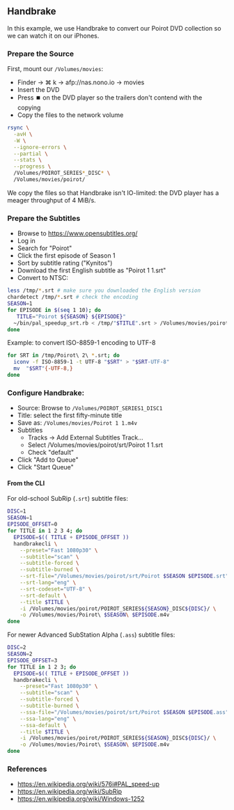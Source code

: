 ## Handbrake

In this example, we use Handbrake to convert our Poirot DVD collection so we
can watch it on our iPhones.

### Prepare the Source

First, mount our `/Volumes/movies`:

- Finder → ⌘ k → afp://nas.nono.io → movies
- Insert the DVD
- Press ⏹️  on the DVD player so the trailers don't contend with the copying
- Copy the files to the network volume

```bash
rsync \
  -avH \
  -W \
  --ignore-errors \
  --partial \
  --stats \
  --progress \
  /Volumes/POIROT_SERIES*_DISC* \
  /Volumes/movies/poirot/
```

We copy the files so that Handbrake isn't IO-limited: the DVD player has a
meager throughput of 4 MiB/s.

### Prepare the Subtitles

- Browse to <https://www.opensubtitles.org/>
- Log in
- Search for "Poirot"
- Click the first episode of Season 1
- Sort by subtitle rating ("Kynitos")
- Download the first English subtitle as "Poirot 1 1.srt"
- Convert to NTSC:

```bash
less /tmp/*.srt # make sure you downloaded the English version
chardetect /tmp/*.srt # check the encoding
SEASON=1
for EPISODE in $(seq 1 10); do
   TITLE="Poirot ${SEASON} ${EPISODE}"
  ~/bin/pal_speedup_srt.rb < /tmp/"$TITLE".srt > /Volumes/movies/poirot/srt/"$TITLE".srt
done
```

Example: to convert ISO-8859-1 encoding to UTF-8

```bash
for SRT in /tmp/Poirot\ 2\ *.srt; do
  iconv -f ISO-8859-1 -t UTF-8 "$SRT" > "$SRT-UTF-8"
  mv  "$SRT"{-UTF-8,}
done
```

### Configure Handbrake:

- Source: Browse to `/Volumes/POIROT_SERIES1_DISC1`
- Title: select the first fifty-minute title
- Save as: `/Volumes/movies/Poirot 1 1.m4v`
- Subtitles
  - Tracks → Add External Subtitles Track...
  - Select /Volumes/movies/poirot/srt/Poirot 1 1.srt
  - Check "default"
- Click "Add to Queue"
- Click "Start Queue"

#### From the CLI

For old-school SubRip (`.srt`) subtitle files:

```bash
DISC=1
SEASON=1
EPISODE_OFFSET=0
for TITLE in 1 2 3 4; do
  EPISODE=$(( TITLE + EPISODE_OFFSET ))
  handbrakecli \
    --preset="Fast 1080p30" \
    --subtitle="scan" \
    --subtitle-forced \
    --subtitle-burned \
    --srt-file="/Volumes/movies/poirot/srt/Poirot $SEASON $EPISODE.srt" \
    --srt-lang="eng" \
    --srt-codeset="UTF-8" \
    --srt-default \
    --title $TITLE \
    -i /Volumes/movies/poirot/POIROT_SERIES${SEASON}_DISC${DISC}/ \
    -o /Volumes/movies/Poirot\ $SEASON\ $EPISODE.m4v
done
```

For newer Advanced SubStation Alpha (`.ass`) subtitle files:


```bash
DISC=2
SEASON=2
EPISODE_OFFSET=3
for TITLE in 1 2 3; do
  EPISODE=$(( TITLE + EPISODE_OFFSET ))
  handbrakecli \
    --preset="Fast 1080p30" \
    --subtitle="scan" \
    --subtitle-forced \
    --subtitle-burned \
    --ssa-file="/Volumes/movies/poirot/srt/Poirot $SEASON $EPISODE.ass" \
    --ssa-lang="eng" \
    --ssa-default \
    --title $TITLE \
    -i /Volumes/movies/poirot/POIROT_SERIES${SEASON}_DISC${DISC}/ \
    -o /Volumes/movies/Poirot\ $SEASON\ $EPISODE.m4v
done
```
### References

- <https://en.wikipedia.org/wiki/576i#PAL_speed-up>
- <https://en.wikipedia.org/wiki/SubRip>
- <https://en.wikipedia.org/wiki/Windows-1252>
